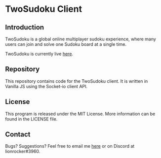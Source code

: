 # TwoSudoku Client

## Introduction

TwoSudoku is a global online multiplayer sudoku experience, where many users can join and solve one Sudoku board at a single time.

TwoSudoku is currently live [here](https://www.twosudoku.xyz).

## Repository

This repository contains code for the TwoSudoku client. It is written in Vanilla JS using the Socket-io client API.

## License

This program is released under the MIT License. More information can be found in the LICENSE file.

## Contact

Bugs? Suggestions? Feel free to email me [here](mailto:leon.rode13@gmail.com) or on Discord at lionrocker#3960.
